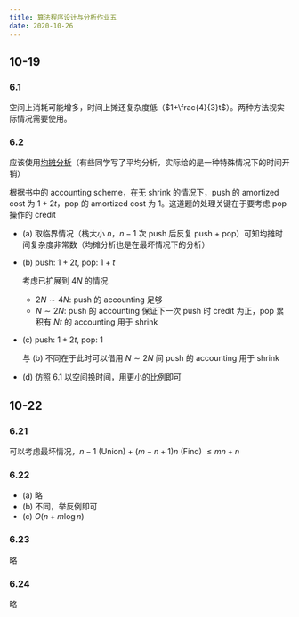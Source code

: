 ```yaml
---
title: 算法程序设计与分析作业五
date: 2020-10-26
---
```


## 10-19

### 6.1

空间上消耗可能增多，时间上摊还复杂度低（$1+\frac{4}{3}t$）。两种方法视实际情况需要使用。

### 6.2

应该使用[均摊分析](https://zhuanlan.zhihu.com/p/87355970)（有些同学写了平均分析，实际给的是一种特殊情况下的时间开销）

根据书中的 accounting scheme，在无 shrink 的情况下，push 的 amortized cost 为 $1+2t$，pop 的 amortized cost 为 $1$。这道题的处理关键在于要考虑 pop 操作的 credit

- (a) 取临界情况（栈大小 $n$，$n-1$ 次 push 后反复 push + pop）可知均摊时间复杂度非常数（均摊分析也是在最坏情况下的分析）
- (b) push: $1+2t$, pop: $1+t$

  考虑已扩展到 $4N$ 的情况

  - $2N\sim 4N$: push 的 accounting 足够
  - $N\sim2N$: push 的 accounting 保证下一次 push 时 credit 为正，pop 累积有 $Nt$ 的 accounting 用于 shrink

- (c) push: $1+2t$, pop: $1$

  与 (b) 不同在于此时可以借用 $N\sim 2N$ 间 push 的 accounting 用于 shrink

- (d) 仿照 6.1 以空间换时间，用更小的比例即可

## 10-22

### 6.21

可以考虑最坏情况，$n-1$ (Union) + $(m-n+1)n$ (Find) $\leq mn+n$

### 6.22

- (a) 略
- (b) 不同，举反例即可
- (c) $O(n+m\log n)$

### 6.23

略

### 6.24

略
